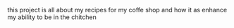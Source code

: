 this project is all about my recipes for my coffe shop and how it as enhance my ability to be in the chitchen  
